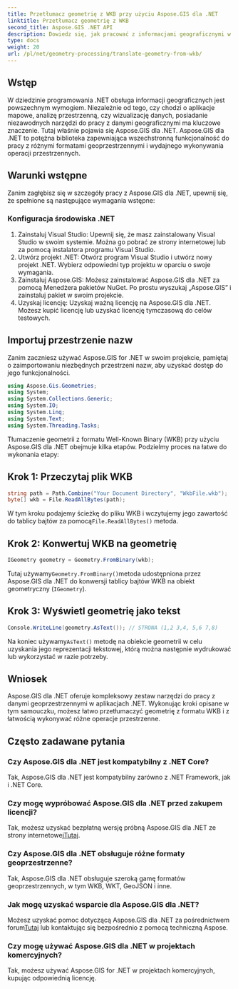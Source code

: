 ```yaml
---
title: Przetłumacz geometrię z WKB przy użyciu Aspose.GIS dla .NET
linktitle: Przetłumacz geometrię z WKB
second_title: Aspose.GIS .NET API
description: Dowiedz się, jak pracować z informacjami geograficznymi w .NET przy użyciu Aspose.GIS dla .NET. Przetłumacz geometrię z formatu WKB bez wysiłku, korzystając ze wskazówek krok po kroku.
type: docs
weight: 20
url: /pl/net/geometry-processing/translate-geometry-from-wkb/
---
```

## Wstęp
W dziedzinie programowania .NET obsługa informacji geograficznych jest powszechnym wymogiem. Niezależnie od tego, czy chodzi o aplikacje mapowe, analizę przestrzenną, czy wizualizację danych, posiadanie niezawodnych narzędzi do pracy z danymi geograficznymi ma kluczowe znaczenie. Tutaj właśnie pojawia się Aspose.GIS dla .NET. Aspose.GIS dla .NET to potężna biblioteka zapewniająca wszechstronną funkcjonalność do pracy z różnymi formatami geoprzestrzennymi i wydajnego wykonywania operacji przestrzennych.
## Warunki wstępne
Zanim zagłębisz się w szczegóły pracy z Aspose.GIS dla .NET, upewnij się, że spełnione są następujące wymagania wstępne:
### Konfiguracja środowiska .NET
1. Zainstaluj Visual Studio: Upewnij się, że masz zainstalowany Visual Studio w swoim systemie. Można go pobrać ze strony internetowej lub za pomocą instalatora programu Visual Studio.
2. Utwórz projekt .NET: Otwórz program Visual Studio i utwórz nowy projekt .NET. Wybierz odpowiedni typ projektu w oparciu o swoje wymagania.
3. Zainstaluj Aspose.GIS: Możesz zainstalować Aspose.GIS dla .NET za pomocą Menedżera pakietów NuGet. Po prostu wyszukaj „Aspose.GIS” i zainstaluj pakiet w swoim projekcie.
4. Uzyskaj licencję: Uzyskaj ważną licencję na Aspose.GIS dla .NET. Możesz kupić licencję lub uzyskać licencję tymczasową do celów testowych.

## Importuj przestrzenie nazw
Zanim zaczniesz używać Aspose.GIS for .NET w swoim projekcie, pamiętaj o zaimportowaniu niezbędnych przestrzeni nazw, aby uzyskać dostęp do jego funkcjonalności.

```csharp
using Aspose.Gis.Geometries;
using System;
using System.Collections.Generic;
using System.IO;
using System.Linq;
using System.Text;
using System.Threading.Tasks;
```

Tłumaczenie geometrii z formatu Well-Known Binary (WKB) przy użyciu Aspose.GIS dla .NET obejmuje kilka etapów. Podzielmy proces na łatwe do wykonania etapy:
## Krok 1: Przeczytaj plik WKB
```csharp
string path = Path.Combine("Your Document Directory", "WkbFile.wkb");
byte[] wkb = File.ReadAllBytes(path);
```
 W tym kroku podajemy ścieżkę do pliku WKB i wczytujemy jego zawartość do tablicy bajtów za pomocą`File.ReadAllBytes()` metoda.
## Krok 2: Konwertuj WKB na geometrię
```csharp
IGeometry geometry = Geometry.FromBinary(wkb);
```
 Tutaj używamy`Geometry.FromBinary()`metoda udostępniona przez Aspose.GIS dla .NET do konwersji tablicy bajtów WKB na obiekt geometryczny (`IGeometry`).
## Krok 3: Wyświetl geometrię jako tekst
```csharp
Console.WriteLine(geometry.AsText()); // STRONA (1,2 3,4, 5,6 7,8)
```
 Na koniec używamy`AsText()` metodę na obiekcie geometrii w celu uzyskania jego reprezentacji tekstowej, którą można następnie wydrukować lub wykorzystać w razie potrzeby.

## Wniosek
Aspose.GIS dla .NET oferuje kompleksowy zestaw narzędzi do pracy z danymi geoprzestrzennymi w aplikacjach .NET. Wykonując kroki opisane w tym samouczku, możesz łatwo przetłumaczyć geometrię z formatu WKB i z łatwością wykonywać różne operacje przestrzenne.
## Często zadawane pytania
### Czy Aspose.GIS dla .NET jest kompatybilny z .NET Core?
Tak, Aspose.GIS dla .NET jest kompatybilny zarówno z .NET Framework, jak i .NET Core.
### Czy mogę wypróbować Aspose.GIS dla .NET przed zakupem licencji?
 Tak, możesz uzyskać bezpłatną wersję próbną Aspose.GIS dla .NET ze strony internetowej[Tutaj](https://purchase.aspose.com/buy).
### Czy Aspose.GIS dla .NET obsługuje różne formaty geoprzestrzenne?
Tak, Aspose.GIS dla .NET obsługuje szeroką gamę formatów geoprzestrzennych, w tym WKB, WKT, GeoJSON i inne.
### Jak mogę uzyskać wsparcie dla Aspose.GIS dla .NET?
Możesz uzyskać pomoc dotyczącą Aspose.GIS dla .NET za pośrednictwem forum[Tutaj](https://forum.aspose.com/c/gis/33) lub kontaktując się bezpośrednio z pomocą techniczną Aspose.
### Czy mogę używać Aspose.GIS dla .NET w projektach komercyjnych?
Tak, możesz używać Aspose.GIS for .NET w projektach komercyjnych, kupując odpowiednią licencję.